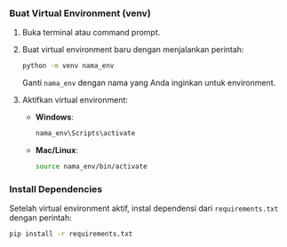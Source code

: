 ### Buat Virtual Environment (venv)

1. Buka terminal atau command prompt.
2. Buat virtual environment baru dengan menjalankan perintah:
    ```bash
    python -m venv nama_env
    ```
    Ganti `nama_env` dengan nama yang Anda inginkan untuk environment.

3. Aktifkan virtual environment:
    - **Windows**: 
        ```bash
        nama_env\Scripts\activate
        ```
    - **Mac/Linux**:
        ```bash
        source nama_env/bin/activate
        ```

### Install Dependencies

Setelah virtual environment aktif, instal dependensi dari `requirements.txt` dengan perintah:

```bash
pip install -r requirements.txt
